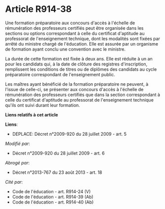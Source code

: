 # Article R914-38

Une formation préparatoire aux concours d'accès à l'échelle de rémunération des professeurs certifiés peut être organisée
dans les sections ou options correspondant à celle du certificat d'aptitude au professorat de l'enseignement technique, dont
les modalités sont fixées par arrêté du ministre chargé de l'éducation. Elle est assurée par un organisme de formation ayant
conclu une convention avec le ministre.

La durée de cette formation est fixée à deux ans. Elle est réduite à un an pour les candidats qui, à la date de clôture des
registres d'inscription, remplissent les conditions de titres ou de diplômes des candidats au cycle préparatoire
correspondant de l'enseignement public. 

Les maîtres ayant bénéficié de la formation préparatoire ne peuvent, à l'issue de celle-ci, se présenter aux concours d'accès
à l'échelle de rémunération des professeurs certifiés que dans la section correspondant à celle du certificat d'aptitude au
professorat de l'enseignement technique qu'ils ont suivi durant leur formation.

**Liens relatifs à cet article**

**Liens**:

  - DEPLACE: Décret n°2009-920 du 28 juillet 2009 - art. 5

_Modifié par_:

  - Décret n°2009-920 du 28 juillet 2009 - art. 6

_Abrogé par_:

  - Décret n°2013-767 du 23 août 2013 - art. 18

_Cité par_:

  - Code de l'éducation - art. R914-24 (V)
  - Code de l'éducation - art. R914-39 (Ab)
  - Code de l'éducation - art. R914-40 (Ab)
